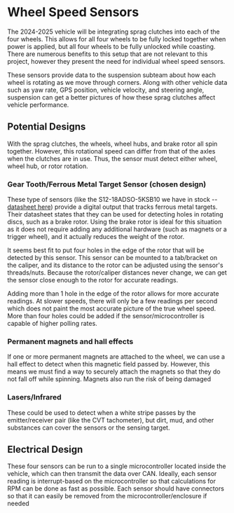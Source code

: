 # Wheel Speed Sensors

The 2024-2025 vehicle will be integrating sprag clutches into each of the four wheels. This allows for all four wheels to be fully locked together when power is applied, but all four wheels to be fully unlocked while coasting. There are numerous benefits to this setup that are not relevant to this project, however they present the need for individual wheel speed sensors.

These sensors provide data to the suspension subteam about how each wheel is rotating as we move through corners. Along with other vehicle data such as yaw rate, GPS position, vehicle velocity, and steering angle, suspension can get a better pictures of how these sprag clutches affect vehicle performance. 

## Potential Designs

With the sprag clutches, the wheels, wheel hubs, and brake rotor all spin together. However, this rotational speed can differ from that of the axles when the clutches are in use. Thus, the sensor must detect either wheel, wheel hub, or rotor rotation.

### Gear Tooth/Ferrous Metal Target Sensor (chosen design)

These type of sensors (like the S12-18ADSO-5KSB10 we have in stock -- [datasheet here](https://dc-components.com/wp-content/uploads/Sensor-Solutions-S12-18ADSO-5KSB10.pdf)) provide a digital output that tracks ferrous metal targets. Their datasheet states that they can be used for detecting holes in rotating discs, such as a brake rotor. Using the brake rotor is ideal for this situation as it does not require adding any additional hardware (such as magnets or a trigger wheel), and it actually reduces the weight of the rotor.

It seems best fit to put four holes in the edge of the rotor that will be detected by this sensor. This sensor can be mounted to a tab/bracket on the caliper, and its distance to the rotor can be adjusted using the sensor's threads/nuts. Because the rotor/caliper distances never change, we can get the sensor close enough to the rotor for accurate readings. 

Adding more than 1 hole in the edge of the rotor allows for more accurate readings. At slower speeds, there will only be a few readings per second which does not paint the most accurate picture of the true wheel speed. More than four holes could be added if the sensor/microcontroller is capable of higher polling rates.

### Permanent magnets and hall effects

If one or more permanent magnets are attached to the wheel, we can use a hall effect to detect when this magnetic field passed by. However, this means we must find a way to securely attach the magnets so that they do not fall off while spinning. Magnets also run the risk of being damaged

### Lasers/Infrared

These could be used to detect when a white stripe passes by the emitter/receiver pair (like the CVT tachometer), but dirt, mud, and other substances can cover the sensors or the sensing target.

## Electrical Design

These four sensors can be run to a single microcontroller located inside the vehicle, which can then transmit the data over CAN. Ideally, each sensor reading is interrupt-based on the microcontroller so that calculations for RPM can be done as fast as possible. Each sensor should have connectors so that it can easily be removed from the microcontroller/enclosure if needed
